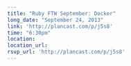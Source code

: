 ```yaml
---
title: "Ruby FTW September: Docker"
long_date: "September 24, 2013"
link: 'http://plancast.com/p/j5s8'
time: "6:30pm"
location:
location_url:
rsvp_url: 'http://plancast.com/p/j5s8'
---
```

